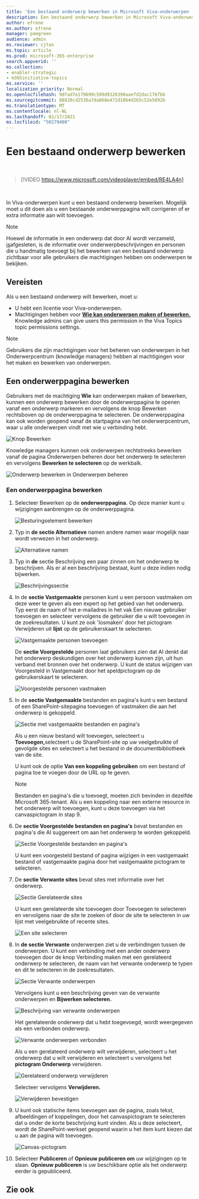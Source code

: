 ```yaml
---
title: 'Een bestaand onderwerp bewerken in Microsoft Viva-onderwerpen '
description: Een bestaand onderwerp bewerken in Microsoft Viva-onderwerpen.
author: efrene
ms.author: efrene
manager: pamgreen
audience: admin
ms.reviewer: cjtan
ms.topic: article
ms.prod: microsoft-365-enterprise
search.appverid: ''
ms.collection:
- enabler-strategic
- m365initiative-topics
ms.service: ''
localization_priority: Normal
ms.openlocfilehash: 9dfad7e179699c599d9320390aaefd2dac176fbb
ms.sourcegitcommit: 88820cd2536a7da868e472d10b4d265c52e5692b
ms.translationtype: MT
ms.contentlocale: nl-NL
ms.lasthandoff: 02/17/2021
ms.locfileid: "50279408"
---
```

# <a name="edit-an-existing-topic"></a>Een bestaand onderwerp bewerken 

</br>

> [!VIDEO https://www.microsoft.com/videoplayer/embed/RE4LA4n]  

</br>

In Viva-onderwerpen kunt u een bestaand onderwerp bewerken. Mogelijk moet u dit doen als u een bestaande onderwerppagina wilt corrigeren of er extra informatie aan wilt toevoegen. 

> [!Note] 
> Hoewel de informatie in een onderwerp dat door AI wordt verzameld, [is](topic-experiences-security-trimming.md)afgesleten, is de informatie over onderwerpbeschrijvingen en personen die u handmatig toevoegt bij het bewerken van een bestaand onderwerp zichtbaar voor alle gebruikers die machtigingen hebben om onderwerpen te bekijken. 

## <a name="requirements"></a>Vereisten

Als u een bestaand onderwerp wilt bewerken, moet u:
- U hebt een licentie voor Viva-onderwerpen.
- Machtigingen hebben voor [**Wie kan onderwerpen maken of bewerken.**](https://docs.microsoft.com/microsoft-365/knowledge/topic-experiences-user-permissions) Knowledge admins can give users this permission in the Viva Topics topic permissions settings. 

> [!Note] 
> Gebruikers die zijn machtigingen voor het beheren van onderwerpen in het Onderwerpcentrum (knowledge managers) hebben al machtigingen voor het maken en bewerken van onderwerpen.

## <a name="how-to-edit-a-topic-page"></a>Een onderwerppagina bewerken

Gebruikers met de machtiging **Wie** kan onderwerpen maken of bewerken, kunnen een onderwerp bewerken <b></b> door de onderwerppagina te openen vanaf een onderwerp markeren en vervolgens de knop Bewerken rechtsboven op de onderwerppagina te selecteren. De onderwerppagina kan ook worden geopend vanaf de startpagina van het onderwerpcentrum, waar u alle onderwerpen vindt met wie u verbinding hebt.

   ![Knop Bewerken](../media/knowledge-management/edit-button.png) </br> 

Knowledge managers kunnen ook onderwerpen rechtstreeks bewerken vanaf de pagina Onderwerpen beheren door het onderwerp te selecteren en vervolgens <b>Bewerken te selecteren</b> op de werkbalk.

   ![Onderwerp bewerken in Onderwerpen beheren](../media/knowledge-management/manage-topics-edit.png) </br> 

### <a name="to-edit-a-topic-page"></a>Een onderwerppagina bewerken

1. Selecteer Bewerken op de **onderwerppagina.** Op deze manier kunt u wijzigingen aanbrengen op de onderwerppagina.

   ![Besturingselement bewerken](../media/knowledge-management/topic-page-edit.png) </br>  


2. Typ in <b>de sectie Alternatieve</b> namen andere namen waar mogelijk naar wordt verwezen in het onderwerp. 

    ![Alternatieve namen](../media/knowledge-management/alt-names.png) </br> 
3. Typ in <b>de</b> sectie Beschrijving een paar zinnen om het onderwerp te beschrijven. Als er al een beschrijving bestaat, kunt u deze indien nodig bijwerken.

    ![Beschrijvingssectie](../media/knowledge-management/description.png)</br>

4. In de <b>sectie Vastgemaakte</b> personen kunt u een persoon vastmaken om deze weer te geven als een expert op het gebied van het onderwerp. Typ eerst de naam of <b></b> het e-mailadres in het vak Een nieuwe gebruiker toevoegen en selecteer vervolgens de gebruiker die u wilt toevoegen in de zoekresultaten. U kunt ze ook 'losmaken' door het pictogram Verwijderen uit <b>lijst</b> op de gebruikerskaart te selecteren.
 
    ![Vastgemaakte personen toevoegen](../media/knowledge-management/pinned-people.png)</br>

    De <b>sectie Voorgestelde</b> personen laat gebruikers zien dat AI denkt dat het onderwerp deskundigen over het onderwerp kunnen zijn, uit hun verband met bronnen over het onderwerp. U kunt de status wijzigen van Voorgesteld in Vastgemaakt door het speldpictogram op de gebruikerskaart te selecteren.

   ![Voorgestelde personen vastmaken](../media/knowledge-management/suggested-people.png)</br>

5. In de <b>sectie Vastgemaakte</b> bestanden en pagina's kunt u een bestand of een SharePoint-sitepagina toevoegen of vastmaken die aan het onderwerp is gekoppeld.

   ![Sectie met vastgemaakte bestanden en pagina's](../media/knowledge-management/pinned-files-and-pages.png)</br>
 
    Als u een nieuw bestand wilt toevoegen, selecteert u <b>Toevoegen,</b>selecteert u de SharePoint-site op uw veelgebruikte of gevolgde sites en selecteert u het bestand in de documentbibliotheek van de site.

    U kunt ook de optie <b>Van een koppeling gebruiken</b> om een bestand of pagina toe te voegen door de URL op te geven. 

   > [!Note] 
   > Bestanden en pagina's die u toevoegt, moeten zich bevinden in dezelfde Microsoft 365-tenant. Als u een koppeling naar een externe resource in het onderwerp wilt toevoegen, kunt u deze toevoegen via het canvaspictogram in stap 9.

6. De <b>sectie Voorgestelde bestanden en pagina's</b> bevat bestanden en pagina's die AI suggereert om aan het onderwerp te worden gekoppeld.

   ![Sectie Voorgestelde bestanden en pagina's](../media/knowledge-management/suggested-files-and-pages.png)</br>

    U kunt een voorgesteld bestand of pagina wijzigen in een vastgemaakt bestand of vastgemaakte pagina door het vastgemaakte pictogram te selecteren.

7.  De <b>sectie Verwante sites</b> bevat sites met informatie over het onderwerp. 

    ![Sectie Gerelateerde sites](../media/knowledge-management/related-sites.png)</br>

    U kunt een gerelateerde <b></b> site toevoegen door Toevoegen te selecteren en vervolgens naar de site te zoeken of door de site te selecteren in uw lijst met veelgebruikte of recente sites.</br>
    
    ![Een site selecteren](../media/knowledge-management/sites.png)</br>

8. In <b>de sectie Verwante</b> onderwerpen ziet u de verbindingen tussen de onderwerpen. U kunt een verbinding met een <b></b> ander onderwerp toevoegen door de knop Verbinding maken met een gerelateerd onderwerp te selecteren, de naam van het verwante onderwerp te typen en dit te selecteren in de zoekresultaten. 

   ![Sectie Verwante onderwerpen](../media/knowledge-management/related-topic.png)</br>  

    Vervolgens kunt u een beschrijving geven van de verwante onderwerpen en <b>Bijwerken selecteren.</b></br>

   ![Beschrijving van verwante onderwerpen](../media/knowledge-management/related-topics-update.png)</br> 

   Het gerelateerde onderwerp dat u hebt toegevoegd, wordt weergegeven als een verbonden onderwerp.

   ![Verwante onderwerpen verbonden](../media/knowledge-management/related-topics-final.png)</br> 

   Als u een gerelateerd onderwerp wilt verwijderen, selecteert u het onderwerp dat u wilt verwijderen en selecteert u vervolgens het <b>pictogram Onderwerp</b> verwijderen.</br>
 
   ![Gerelateerd onderwerp verwijderen](../media/knowledge-management/remove-related.png)</br>  

   Selecteer vervolgens <b>Verwijderen.</b></br>

   ![Verwijderen bevestigen](../media/knowledge-management/remove-related-confirm.png)</br> 


9. U kunt ook statische items toevoegen aan de pagina, zoals tekst, afbeeldingen of koppelingen, door het canvaspictogram te selecteren dat u onder de korte beschrijving kunt vinden. Als u deze selecteert, wordt de SharePoint-werkset geopend waarin u het item kunt kiezen dat u aan de pagina wilt toevoegen.

   ![Canvas-pictogram](../media/knowledge-management/webpart-library.png)</br> 


10. Selecteer **Publiceren** of **Opnieuw publiceren om** uw wijzigingen op te slaan. **Opnieuw publiceren** is uw beschikbare optie als het onderwerp eerder is gepubliceerd.


## <a name="see-also"></a>Zie ook



  






